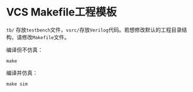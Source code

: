# VCS Makefile工程模板

`tb/` 存放`testbench`文件，`vsrc/`存放`Verilog`代码。若想修改默认的工程目录结构，请修改`Makefile`文件。

编译但不仿真：
```
make
```

编译并仿真：
```
make sim
```



